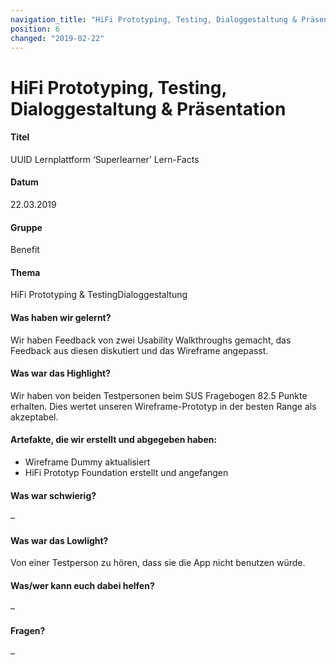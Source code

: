 ```yaml
---
navigation_title: "HiFi Prototyping, Testing, Dialoggestaltung & Präsentation"
position: 6
changed: "2019-02-22"
---
```


# HiFi Prototyping, Testing, Dialoggestaltung & Präsentation 
#### Titel
UUID Lernplattform ‘Superlearner’ Lern-Facts
#### Datum
22.03.2019
#### Gruppe
Benefit
#### Thema
HiFi Prototyping & TestingDialoggestaltung
#### Was haben wir gelernt?
Wir haben Feedback von zwei Usability Walkthroughs gemacht, das Feedback aus diesen diskutiert und das Wireframe angepasst.
#### Was war das Highlight?
Wir haben von beiden Testpersonen beim SUS Fragebogen 82.5 Punkte erhalten. Dies wertet unseren Wireframe-Prototyp in der besten Range als akzeptabel.
#### Artefakte, die wir erstellt und abgegeben haben:
* Wireframe Dummy aktualisiert
* HiFi Prototyp Foundation erstellt und angefangen
#### Was war schwierig?
–
#### Was war das Lowlight?
Von einer Testperson zu hören, dass sie die App nicht benutzen würde.
#### Was/wer kann euch dabei helfen?
–
#### Fragen?
–

